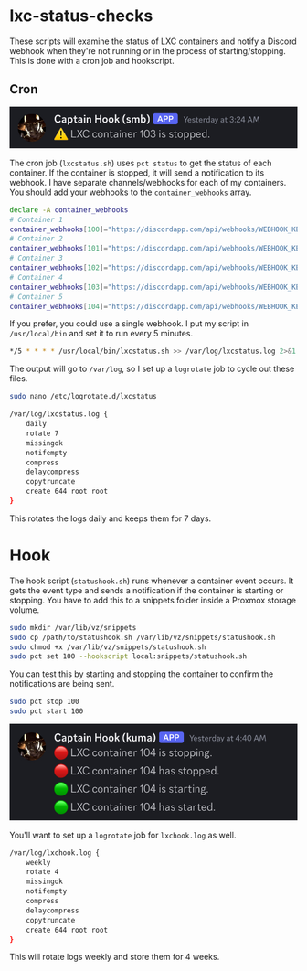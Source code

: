 # lxc-status-checks

These scripts will examine the status of LXC containers and notify a Discord webhook when they're not running or in the process of starting/stopping. This is done with a cron job and hookscript.

## Cron

![Discord screenshot showing a stopped container](./img/ss2.jpeg)

The cron job (`lxcstatus.sh`) uses `pct status` to get the status of each container. If the container is stopped, it will send a notification to its webhook. I have separate channels/webhooks for each of my containers. You should add your webhooks to the `container_webhooks` array.

```bash
declare -A container_webhooks
# Container 1
container_webhooks[100]="https://discordapp.com/api/webhooks/WEBHOOK_KEY_FOR_CONTAINER_1"
# Container 2
container_webhooks[101]="https://discordapp.com/api/webhooks/WEBHOOK_KEY_FOR_CONTAINER_2"
# Container 3
container_webhooks[102]="https://discordapp.com/api/webhooks/WEBHOOK_KEY_FOR_CONTAINER_3"
# Container 4
container_webhooks[103]="https://discordapp.com/api/webhooks/WEBHOOK_KEY_FOR_CONTAINER_4"
# Container 5
container_webhooks[104]="https://discordapp.com/api/webhooks/WEBHOOK_KEY_FOR_CONTAINER_1"
```

If you prefer, you could use a single webhook. I put my script in `/usr/local/bin` and set it to run every 5 minutes.

```bash
*/5 * * * * /usr/local/bin/lxcstatus.sh >> /var/log/lxcstatus.log 2>&1
```

The output will go to `/var/log`, so I set up a `logrotate` job to cycle out these files.

```bash
sudo nano /etc/logrotate.d/lxcstatus
```

```bash
/var/log/lxcstatus.log {
    daily
    rotate 7
    missingok
    notifempty
    compress
    delaycompress
    copytruncate
    create 644 root root
}
```

This rotates the logs daily and keeps them for 7 days.

# Hook

The hook script (`statushook.sh`) runs whenever a container event occurs. It gets the event type and sends a notification if the container is starting or stopping. You have to add this to a snippets folder inside a Proxmox storage volume.

```bash
sudo mkdir /var/lib/vz/snippets
sudo cp /path/to/statushook.sh /var/lib/vz/snippets/statushook.sh
sudo chmod +x /var/lib/vz/snippets/statushook.sh
sudo pct set 100 --hookscript local:snippets/statushook.sh
```

You can test this by starting and stopping the container to confirm the notifications are being sent.

```bash
sudo pct stop 100
sudo pct start 100
```

![Discord screenshot showing a stopping/starting container](./img/ss1.jpeg)

You'll want to set up a `logrotate` job for `lxchook.log` as well.

```bash
/var/log/lxchook.log {
    weekly
    rotate 4
    missingok
    notifempty
    compress
    delaycompress
    copytruncate
    create 644 root root
}
```

This will rotate logs weekly and store them for 4 weeks.